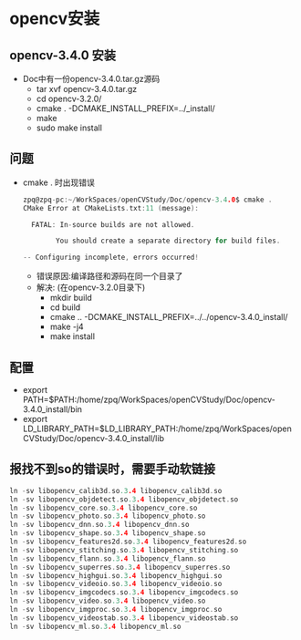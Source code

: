 # opencv安装

## opencv-3.4.0 安装

* Doc中有一份opencv-3.4.0.tar.gz源码
  * tar xvf opencv-3.4.0.tar.gz
  * cd opencv-3.2.0/
  * cmake . -DCMAKE_INSTALL_PREFIX=../_install/
  * make
  * sudo make install

## 问题

* cmake .  时出现错误
    ```C
    zpq@zpq-pc:~/WorkSpaces/openCVStudy/Doc/opencv-3.4.0$ cmake .
    CMake Error at CMakeLists.txt:11 (message):

      FATAL: In-source builds are not allowed.

            You should create a separate directory for build files.

    -- Configuring incomplete, errors occurred!
    ```
  * 错误原因:编译路径和源码在同一个目录了
  * 解决: (在opencv-3.2.0目录下)
    * mkdir build
    * cd build
    * cmake .. -DCMAKE_INSTALL_PREFIX=../../opencv-3.4.0_install/
    * make -j4
    * make install

## 配置

* export PATH=$PATH:/home/zpq/WorkSpaces/openCVStudy/Doc/opencv-3.4.0_install/bin
* export LD_LIBRARY_PATH=$LD_LIBRARY_PATH:/home/zpq/WorkSpaces/openCVStudy/Doc/opencv-3.4.0_install/lib

## 报找不到so的错误时，需要手动软链接

```C
ln -sv libopencv_calib3d.so.3.4 libopencv_calib3d.so
ln -sv libopencv_objdetect.so.3.4 libopencv_objdetect.so
ln -sv libopencv_core.so.3.4 libopencv_core.so
ln -sv libopencv_photo.so.3.4 libopencv_photo.so
ln -sv libopencv_dnn.so.3.4 libopencv_dnn.so
ln -sv libopencv_shape.so.3.4 libopencv_shape.so
ln -sv libopencv_features2d.so.3.4 libopencv_features2d.so
ln -sv libopencv_stitching.so.3.4 libopencv_stitching.so
ln -sv libopencv_flann.so.3.4 libopencv_flann.so
ln -sv libopencv_superres.so.3.4 libopencv_superres.so
ln -sv libopencv_highgui.so.3.4 libopencv_highgui.so
ln -sv libopencv_videoio.so.3.4 libopencv_videoio.so
ln -sv libopencv_imgcodecs.so.3.4 libopencv_imgcodecs.so
ln -sv libopencv_video.so.3.4 libopencv_video.so
ln -sv libopencv_imgproc.so.3.4 libopencv_imgproc.so
ln -sv libopencv_videostab.so.3.4 libopencv_videostab.so
ln -sv libopencv_ml.so.3.4 libopencv_ml.so
```